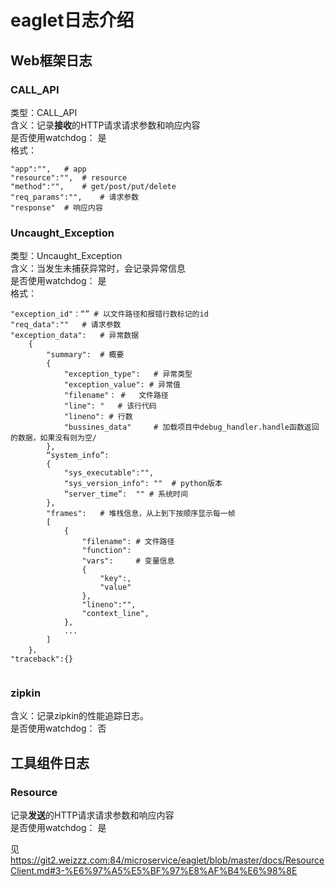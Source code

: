 # eaglet日志介绍
## Web框架日志
### CALL_API
类型：CALL_API  
含义：记录**接收**的HTTP请求请求参数和响应内容  
是否使用watchdog： 是  
格式：
```
"app":"",	# app
"resource":"",	# resource
"method":"",	# get/post/put/delete
"req_params":"",	# 请求参数
"response"	# 响应内容
```

### Uncaught_Exception
类型：Uncaught_Exception  
含义：当发生未捕获异常时，会记录异常信息  
是否使用watchdog： 是  
格式：
```
"exception_id"：“” # 以文件路径和报错行数标记的id
"req_data":""	# 请求参数
"exception_data":	# 异常数据
	{
		"summary":	# 概要
		{
			"exception_type":	# 异常类型
			"exception_value": # 异常值
			"filename"： # 	文件路径
			"line":	"	# 该行代码
			"lineno": # 行数
			"bussines_data"		# 加载项目中debug_handler.handle函数返回的数据，如果没有则为空/
		},
        “system_info”:
        {
            "sys_executable":"",
            "sys_version_info": ""	# python版本
            “server_time”:	"" # 系统时间
        },
        "frames":	# 堆栈信息，从上到下按顺序显示每一帧
        [
            {
                "filename": # 文件路径
                "function":
                "vars":		# 变量信息
                {
                    "key":,
                    "value"
                },
                "lineno":"",
                "context_line",
            },
            ...
        ]
	}，
"traceback":{}
    
```


### zipkin
含义：记录zipkin的性能追踪日志。  
是否使用watchdog： 否

## 工具组件日志
### Resource
记录**发送**的HTTP请求请求参数和响应内容  
是否使用watchdog： 是


见 <https://git2.weizzz.com:84/microservice/eaglet/blob/master/docs/ResourceClient.md#3-%E6%97%A5%E5%BF%97%E8%AF%B4%E6%98%8E>